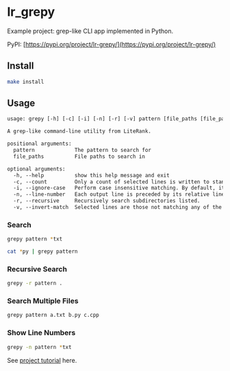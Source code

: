 # lr_grepy

Example project: grep-like CLI app implemented in Python.

PyPI: [https://pypi.org/project/lr-grepy/](https://pypi.org/project/lr-grepy/)

## Install

```bash
make install
```

## Usage

```txt
usage: grepy [-h] [-c] [-i] [-n] [-r] [-v] pattern [file_paths [file_paths ...]]

A grep-like command-line utility from LiteRank.

positional arguments:
  pattern             The pattern to search for
  file_paths          File paths to search in

optional arguments:
  -h, --help          show this help message and exit
  -c, --count         Only a count of selected lines is written to standard output.
  -i, --ignore-case   Perform case insensitive matching. By default, it is case sensitive.
  -n, --line-number   Each output line is preceded by its relative line number in the file, starting at line 1. This option is ignored if -c is specified.
  -r, --recursive     Recursively search subdirectories listed.
  -v, --invert-match  Selected lines are those not matching any of the specified patterns.
```

### Search

```bash
grepy pattern *txt

cat *py | grepy pattern
```

### Recursive Search

```bash
grepy -r pattern .
```

### Search Multiple Files

```bash
grepy pattern a.txt b.py c.cpp
```

### Show Line Numbers

```bash
grepy -n pattern *txt
```

See [project tutorial](https://literank.com/project/9/intro) here.
